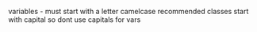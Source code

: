 variables -
must start with a letter
camelcase recommended
classes start with capital so dont use capitals for vars

